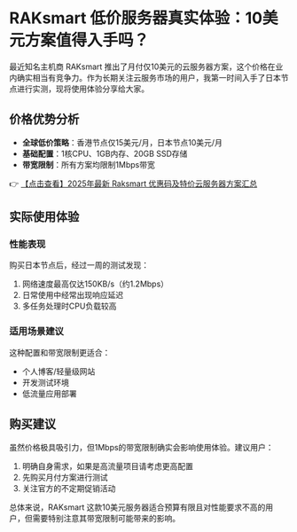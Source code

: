 # RAKsmart 低价服务器真实体验：10美元方案值得入手吗？

最近知名主机商 RAKsmart 推出了月付仅10美元的云服务器方案，这个价格在业内确实相当有竞争力。作为长期关注云服务市场的用户，我第一时间入手了日本节点进行实测，现将使用体验分享给大家。

## 价格优势分析

- **全球低价策略**：香港节点仅15美元/月，日本节点10美元/月
- **基础配置**：1核CPU、1GB内存、20GB SSD存储
- **带宽限制**：所有方案均限制1Mbps带宽

👉 [【点击查看】2025年最新 Raksmart 优惠码及特价云服务器方案汇总](https://bit.ly/raksmart)

## 实际使用体验

### 性能表现
购买日本节点后，经过一周的测试发现：
1. 网络速度最高仅达150KB/s（约1.2Mbps）
2. 日常使用中经常出现响应延迟
3. 多任务处理时CPU负载较高

### 适用场景建议
这种配置和带宽限制更适合：
- 个人博客/轻量级网站
- 开发测试环境
- 低流量应用部署

## 购买建议

虽然价格极具吸引力，但1Mbps的带宽限制确实会影响使用体验。建议用户：
1. 明确自身需求，如果是高流量项目请考虑更高配置
2. 先购买月付方案进行测试
3. 关注官方的不定期促销活动

总体来说，RAKsmart 这款10美元服务器适合预算有限且对性能要求不高的用户，但需要特别注意其带宽限制可能带来的影响。
